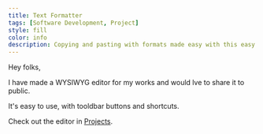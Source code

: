 ```yaml
---
title: Text Formatter
tags: [Software Development, Project]
style: fill
color: info
description: Copying and pasting with formats made easy with this easy to use text formating tool.
---
```


Hey folks,

I have made a WYSIWYG editor for my works and would lve to share it to public.


It's easy to use, with tooldbar buttons and shortcuts.

Check out the editor in [Projects]("/projects").